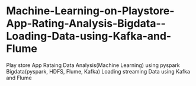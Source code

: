 # Machine-Learning-on-Playstore-App-Rating-Analysis-Bigdata--Loading-Data-using-Kafka-and-Flume
Play store App Rataing Data Analysis(Machine Learning) using pyspark Bigdata(pyspark, HDFS, Flume, Kafka) Loading streaming Data using Kafka and Flume
